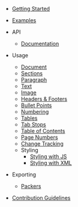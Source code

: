 * [Getting Started](/)

* [Examples](https://github.com/dolanmiu/docx/tree/master/demo)

* API

    * [Documentation](https://docx.js.org/api/)

* Usage

	* [Document](usage/document.md)
    * [Sections](usage/sections.md)
	* [Paragraph](usage/paragraph.md)
	* [Text](usage/text.md)
	* [Image](usage/images.md)
	* [Headers & Footers](usage/headers-and-footers.md)
	* [Bullet Points](usage/bullet-points.md)
    * [Numbering](usage/numbering.md)
    * [Tables](usage/tables.md)
	* [Tab Stops](usage/tab-stops.md)
    * [Table of Contents](usage/table-of-contents.md)
    * [Page Numbers](usage/page-numbers.md)
    * [Change Tracking](usage/change-tracking.md)
	* Styling
        * [Styling with JS](usage/styling-with-js.md)
        * [Styling with XML](usage/styling-with-xml.md)
* Exporting

    * [Packers](usage/packers.md)

* [Contribution Guidelines](contribution-guidelines.md)
